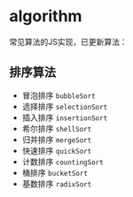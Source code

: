 # algorithm

常见算法的JS实现，已更新算法：

## 排序算法

* 冒泡排序 `bubbleSort`
* 选择排序 `selectionSort`
* 插入排序 `insertionSort`
* 希尔排序 `shellSort`
* 归并排序 `mergeSort`
* 快速排序 `quickSort`
* 计数排序 `countingSort`
* 桶排序 `bucketSort`
* 基数排序 `radixSort`
